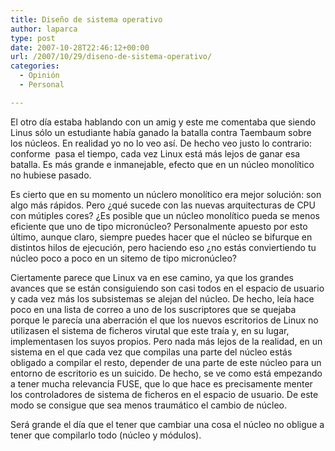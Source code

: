 ```yaml
---
title: Diseño de sistema operativo
author: laparca
type: post
date: 2007-10-28T22:46:12+00:00
url: /2007/10/29/diseno-de-sistema-operativo/
categories:
  - Opinión
  - Personal

---
```

El otro día estaba hablando con un amig y este me comentaba que siendo Linus sólo un estudiante había ganado la batalla contra Taembaum sobre los núcleos. En realidad yo no lo veo así. De hecho veo justo lo contrario: conforme  pasa el tiempo, cada vez Linux está más lejos de ganar esa batalla. Es más grande e inmanejable, efecto que en un núcleo monolítico no hubiese pasado.

Es cierto que en su momento un núclero monolítico era mejor solución: son algo más rápidos. Pero ¿qué sucede con las nuevas arquitecturas de CPU con mútiples cores? ¿Es posible que un núcleo monolítico pueda se menos eficiente que uno de tipo micronúcleo? Personalmente apuesto por esto último, aunque claro, siempre puedes hacer que el núcleo se bifurque en distintos hilos de ejecución, pero haciendo eso ¿no estás conviertiendo tu núcleo poco a poco en un sitemo de tipo micronúcleo?

Ciertamente parece que Linux va en ese camino, ya que los grandes avances que se están consiguiendo son casi todos en el espacio de usuario y cada vez más los subsistemas se alejan del núcleo. De hecho, leía hace poco en una lista de correo a uno de los suscriptores que se quejaba porque le parecía una aberración el que los nuevos escritorios de Linux no utilizasen el sistema de ficheros virutal que este traía y, en su lugar, implementasen los suyos propios. Pero nada más lejos de la realidad, en un sistema en el que cada vez que compilas una parte del núcleo estás obligado a compilar el resto, depender de una parte de este núcleo para un entorno de escritorio es un suicido. De hecho, se ve como está empezando a tener mucha relevancia FUSE, que lo que hace es precisamente menter los controladores de sistema de ficheros en el espacio de usuario. De este modo se consigue que sea menos traumático el cambio de núcleo.

Será grande el día que el tener que cambiar una cosa el núcleo no obligue a tener que compilarlo todo (núcleo y módulos).